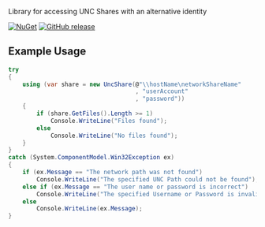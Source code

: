 Library for accessing UNC Shares with an alternative identity

[![NuGet](https://img.shields.io/nuget/v/vshed.IO.UncShare.svg)](https://www.nuget.org/packages/vshed.IO.UncShare)
[![GitHub release](https://img.shields.io/github/release/fatalwall/vshed.IO.UncShare.svg?label=GitHub%20release)](https://github.com/fatalwall/vshed.IO.UncShare/releases)

## Example Usage
```csharp            
try
{
    using (var share = new UncShare(@"\\hostName\networkShareName"
                                    , "userAccount"
                                    , "password"))
    {
        if (share.GetFiles().Length >= 1)
            Console.WriteLine("Files found");
        else
            Console.WriteLine("No files found");
    }
}
catch (System.ComponentModel.Win32Exception ex)
{
    if (ex.Message == "The network path was not found")
        Console.WriteLine("The specified UNC Path could not be found");
    else if (ex.Message == "The user name or password is incorrect")
        Console.WriteLine("The specified Username or Password is invalid");
    else
        Console.WriteLine(ex.Message);
}
```

